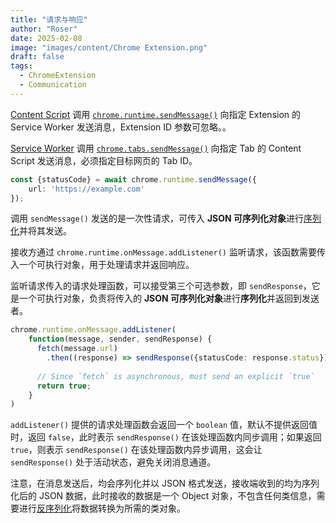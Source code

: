 ```yaml
---
title: "请求与响应"
author: "Roser"
date: 2025-02-08
image: "images/content/Chrome Extension.png"
draft: false
tags:
  - ChromeExtension
  - Communication
---
```

[Content Script](../Content-Script-运行时机) 调用 [`chrome.runtime.sendMessage()`](https://developer.chrome.com/docs/extensions/reference/api/runtime#method-sendMessage) 向指定 Extension 的 Service Worker 发送消息，Extension ID 参数可忽略。。

[Service Worker](../Service-Worker-基础) 调用 [`chrome.tabs.sendMessage()`](https://developer.chrome.com/docs/extensions/reference/api/tabs?hl=zh-cn#method-sendMessage) 向指定 Tab 的 Content Script 发送消息，必须指定目标网页的 Tab ID。

```typescript
const {statusCode} = await chrome.runtime.sendMessage({
    url: 'https://example.com'
});
```

调用 `sendMessage()` 发送的是一次性请求，可传入 **JSON 可序列化对象**进行[序列化](../../TypeScript/序列化和反序列化)并将其发送。

接收方通过 `chrome.runtime.onMessage.addListener()` 监听请求，该函数需要传入一个可执行对象，用于处理请求并返回响应。

监听请求传入的请求处理函数，可以接受第三个可选参数，即 `sendResponse`，它是一个可执行对象，负责将传入的 **JSON 可序列化对象**进行**序列化**并返回到发送者。

```typescript
chrome.runtime.onMessage.addListener(
	function(message, sender, sendResponse) {
	  fetch(message.url)
	    .then((response) => sendResponse({statusCode: response.status}))
	
	  // Since `fetch` is asynchronous, must send an explicit `true`
	  return true;
	}
)
```

`addListener()` 提供的请求处理函数会返回一个 `boolean` 值，默认不提供返回值时，返回 `false`，此时表示 `sendResponse()` 在该处理函数内同步调用；如果返回 `true`，则表示 `sendResponse()` 在该处理函数内异步调用，这会让 `sendResponse()` 处于活动状态，避免关闭消息通道。

注意，在消息发送后，均会序列化并以 JSON 格式发送，接收端收到的均为序列化后的 JSON 数据，此时接收的数据是一个 Object 对象，不包含任何类信息，需要进行[反序列化](../../TypeScript/序列化和反序列化)将数据转换为所需的类对象。